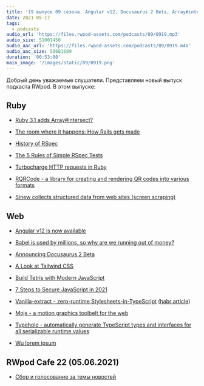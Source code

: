 ```yaml
---
title: '19 выпуск 09 сезона. Angular v12, Docusaurus 2 Beta, Array#intersect?, History of RSpec, Vanilla-extract, Mojs и прочее'
date: 2021-05-17
tags:
  - podcasts
audio_url: 'https://files.rwpod-assets.com/podcasts/09/0919.mp3'
audio_size: 51001450
audio_aac_url: 'https://files.rwpod-assets.com/podcasts/09/0919.m4a'
audio_aac_size: 50681689
duration: '00:53:00'
main_image: '/images/static/09/0919.png'
---
```


Добрый день уважаемые слушатели. Представляем новый выпуск подкаста RWpod. В этом выпуске:

## Ruby

- [Ruby 3.1 adds Array#intersect?](https://bigbinary.com/blog/ruby-3-1-adds-array-intersect)
- [The room where it happens: How Rails gets made](https://schneems.com/2021/05/12/the-room-where-it-happens-how-rails-gets-made/)
- [History of RSpec](https://www.stevenrbaker.com/tech/history-of-rspec.html)

- [The 5 Rules of Simple RSpec Tests](https://solnic.codes/2021/05/11/the-5-rules-of-simple-rspec-tests/)
- [Turbocharge HTTP requests in Ruby](https://www.dmitry-ishkov.com/2021/05/turbocharge-http-requests-in-ruby.html)
- [RQRCode - a library for creating and rendering QR codes into various formats](https://github.com/whomwah/rqrcode)
- [Sinew collects structured data from web sites (screen scraping)](https://github.com/gurgeous/sinew)

## Web

- [Angular v12 is now available](https://blog.angular.io/angular-v12-is-now-available-32ed51fbfd49)
- [Babel is used by millions, so why are we running out of money?](https://babeljs.io/blog/2021/05/10/funding-update.html)
- [Announcing Docusaurus 2 Beta](https://docusaurus.io/blog/2021/05/12/announcing-docusaurus-two-beta)
- [A Look at Tailwind CSS](https://ishadeed.com/article/on-tailwindcss/)
- [Build Tetris with Modern JavaScript](https://javascript.plainenglish.io/build-tetris-with-modern-javascript-d631de657b9e)

- [7 Steps to Secure JavaScript in 2021](https://blog.bitsrc.io/8-steps-to-secure-javascript-in-2021-6d54d5415264)
- [Vanilla-extract - zero-runtime Stylesheets-in-TypeScript](https://vanilla-extract.style/) ([habr article](https://habr.com/ru/post/555984/))
- [Mojs - a motion graphics toolbelt for the web](https://mojs.github.io/)
- [Typehole - automatically generate TypeScript types and interfaces for all serializable runtime values](https://github.com/rikukissa/typehole)
- [Wu lorem ipsum](https://s-kngstn.github.io/wu-loremipsum/)

## RWpod Cafe 22 (05.06.2021)

- [Сбор и голосование за темы новостей](https://github.com/rwpod/cafe-discussions/discussions/7)
